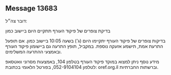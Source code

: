 ## Message 13683

דובר צה״ל:

בדיקת צופרים של פיקוד העורף תתקיים היום ביישוב כמון 

בדיקות צופרים של פיקוד העורף יתקיימו היום (ג') בשעה 10:05 ביישוב כמון. 
אם תופעל התרעת אמת, תישמע אזעקה נוספת.
במקביל, תופץ התרעה גם ביישומון פיקוד העורף ובאמצעי ההתרעה המשלימים.

מידע נוסף ניתן למצוא במוקד פיקוד העורף בטלפון 104, באמצעות מסרוני וואטסאפ לטלפון 052-9104104, בפורטל הלאומי בכתובת: oref.org.il וברשתות החברתיות.

